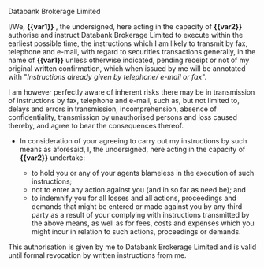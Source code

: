 <!-- var1 - Name(s) of individuals or organization -->
<!-- var2 - Myself/Ourselves for Individual/Joint; Titles for Corporate -->

Databank Brokerage Limited

I/We, **{{var1}}** , the undersigned, here acting in the capacity
of **{{var2}}** authorise and instruct Databank Brokerage Limited to execute within
the earliest possible time, the instructions which I am likely to transmit by fax,
telephone and e-mail, with regard to securities transactions generally, in the name
of **{{var1}}** unless otherwise indicated, pending receipt or not of my original
written confirmation, which when issued by me will be annotated with
"_Instructions already given by telephone/ e-mail or fax_".

I am however perfectly aware of inherent risks there may be in transmission of
instructions by fax, telephone and e-mail, such as, but not limited to, delays and
errors in transmission, incomprehension, absence of confidentiality, transmission
by unauthorised persons and loss caused thereby, and agree to bear the consequences
thereof.

- In consideration of your agreeing to carry out my instructions by such means as
  aforesaid, I, the undersigned, here acting in the capacity of **{{var2}}** undertake:

  - to hold you or any of your agents blameless in the execution of such instructions;
  - not to enter any action against you (and in so far as need be); and
  - to indemnify you for all losses and all actions, proceedings and demands that
    might be entered or made against you by any third party as a result of your complying
    with instructions transmitted by the above means, as well as for fees, costs
    and expenses which you might incur in relation to such actions, proceedings
    or demands.

This authorisation is given by me to Databank Brokerage Limited and is valid until
formal revocation by written instructions from me.
